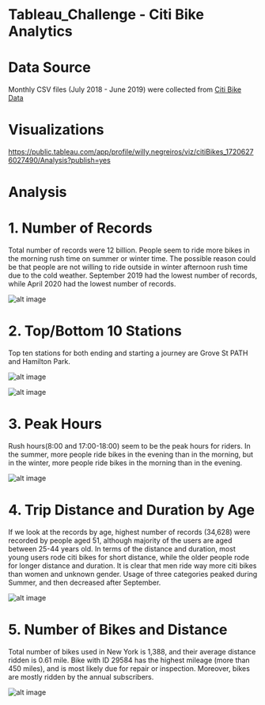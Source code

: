 # Tableau_Challenge - Citi Bike Analytics

# Data Source
Monthly CSV files (July 2018 - June 2019) were collected from <a href="https://www.citibikenyc.com/system-data" rel="nofollow">Citi Bike Data</a>

# Visualizations
https://public.tableau.com/app/profile/willy.negreiros/viz/citiBikes_17206276027490/Analysis?publish=yes

# Analysis

# 1. Number of Records

Total number of records were 12 billion. People seem to ride more bikes in the morning rush time on summer or winter time. The possible reason could be that people are not willing to ride outside in winter afternoon rush time due to the cold weather. September 2019 had the lowest number of records, while April 2020 had the lowest number of records.

![alt image](<Analysis by Images/Number of Records Analysis.png>)

# 2. Top/Bottom 10 Stations

Top ten stations for both ending and starting a journey are Grove St PATH and Hamilton Park.

![alt image](<Analysis by Images/Top_Bottom 10 Stations Analysis.png>)

![alt image](<Analysis by Images/Map Stations Analysis.png>)

# 3. Peak Hours

Rush hours(8:00 and 17:00-18:00) seem to be the peak hours for riders. In the summer, more people ride bikes in the evening than in the morning, but in the winter, more people ride bikes in the morning than in the evening.

![alt image](<Analysis by Images/Peak Hours Analysis.png>)

# 4. Trip Distance and Duration by Age

If we look at the records by age, highest number of records (34,628) were recorded by people aged 51, although majority of the users are aged between 25-44 years old. In terms of the distance and duration, most young users rode citi bikes for short distance, while the older people rode for longer distance and duration. It is clear that men ride way more citi bikes than women and unknown gender. Usage of three categories peaked during Summer, and then decreased after September.

![alt image](<Analysis by Images/Trip Distance Analysis.png>)

# 5. Number of Bikes and Distance

Total number of bikes used in New York is 1,388, and their average distance ridden is 0.61 mile. Bike with ID 29584 has the highest mileage (more than 450 miles), and is most likely due for repair or inspection. Moreover, bikes are mostly ridden by the annual subscribers.

![alt image](<Analysis by Images/Bike Stats Analysis.png>)



